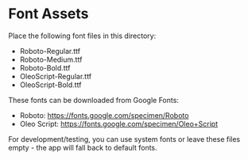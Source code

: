 # Font Assets

Place the following font files in this directory:

- Roboto-Regular.ttf
- Roboto-Medium.ttf  
- Roboto-Bold.ttf
- OleoScript-Regular.ttf
- OleoScript-Bold.ttf

These fonts can be downloaded from Google Fonts:
- Roboto: https://fonts.google.com/specimen/Roboto
- Oleo Script: https://fonts.google.com/specimen/Oleo+Script

For development/testing, you can use system fonts or leave these files empty - the app will fall back to default fonts.


